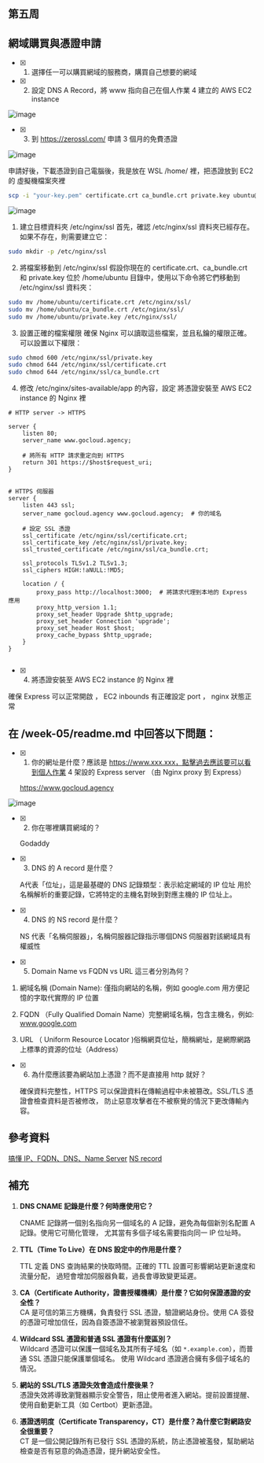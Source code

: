 ## 第五周

## 網域購買與憑證申請

- [x] 1. 選擇任一可以購買網域的服務商，購買自己想要的網域



- [x] 2. 設定 DNS A Record，將 www 指向自己在個人作業 4 建立的 AWS EC2 instance

![image](https://github.com/user-attachments/assets/f1205cf9-0d29-4b54-b592-88f5a59b51ea)


- [x] 3. 到 https://zerossl.com/ 申請 3 個月的免費憑證
 
![image](https://github.com/user-attachments/assets/bd98943e-75ac-4cea-a003-0a5a9524d798)



申請好後，下載憑證到自己電腦後，我是放在 WSL /home/ 裡，把憑證放到 EC2 的 虛擬機檔案夾裡

```bash
scp -i "your-key.pem" certificate.crt ca_bundle.crt private.key ubuntu@"your EC2 public IP":/home/ubuntu
```
![image](https://github.com/user-attachments/assets/c1e14400-230a-44ba-ac42-68c5db464fa2)


1. 建立目標資料夾  /etc/nginx/ssl 
首先，確認 /etc/nginx/ssl 資料夾已經存在。如果不存在，則需要建立它：
```bash
sudo mkdir -p /etc/nginx/ssl
```


2. 將檔案移動到 /etc/nginx/ssl
假設你現在的 certificate.crt、ca_bundle.crt 和 private.key 位於 /home/ubuntu 目錄中，使用以下命令將它們移動到 /etc/nginx/ssl 資料夾：
```bash
sudo mv /home/ubuntu/certificate.crt /etc/nginx/ssl/
sudo mv /home/ubuntu/ca_bundle.crt /etc/nginx/ssl/
sudo mv /home/ubuntu/private.key /etc/nginx/ssl/
```
3. 設置正確的檔案權限
確保 Nginx 可以讀取這些檔案，並且私鑰的權限正確。可以設置以下權限：
```bash
sudo chmod 600 /etc/nginx/ssl/private.key
sudo chmod 644 /etc/nginx/ssl/certificate.crt
sudo chmod 644 /etc/nginx/ssl/ca_bundle.crt
```
4. 修改 /etc/nginx/sites-available/app 的內容，設定 將憑證安裝至 AWS EC2 instance 的 Nginx 裡
```
# HTTP server -> HTTPS

server {
    listen 80;
    server_name www.gocloud.agency;

    # 將所有 HTTP 請求重定向到 HTTPS
    return 301 https://$host$request_uri;
}


# HTTPS 伺服器
server {
    listen 443 ssl;
    server_name gocloud.agency www.gocloud.agency;  # 你的域名

    # 設定 SSL 憑證
    ssl_certificate /etc/nginx/ssl/certificate.crt;
    ssl_certificate_key /etc/nginx/ssl/private.key;
    ssl_trusted_certificate /etc/nginx/ssl/ca_bundle.crt;

    ssl_protocols TLSv1.2 TLSv1.3;
    ssl_ciphers HIGH:!aNULL:!MD5;

    location / {
        proxy_pass http://localhost:3000;  # 將請求代理到本地的 Express 應用
        proxy_http_version 1.1;
        proxy_set_header Upgrade $http_upgrade;
        proxy_set_header Connection 'upgrade';
        proxy_set_header Host $host;
        proxy_cache_bypass $http_upgrade;
    }
}


```

       
- [x] 4. 將憑證安裝至 AWS EC2 instance 的 Nginx 裡

確保 Express 可以正常開啟 ， EC2 inbounds 有正確設定 port ， nginx 狀態正常



## 在 /week-05/readme.md 中回答以下問題：

- [x] 1. 你的網址是什麼？應該是 https://www.xxx.xxx，點擊過去應該要可以看到個人作業 4 
      架設的 Express server （由 Nginx proxy 到 Express）
   
  https://www.gocloud.agency

![image](https://github.com/user-attachments/assets/6dd53e1a-e97f-4805-b46f-0cc6550fba24)


- [x] 2. 你在哪裡購買網域的？

  Godaddy

- [x] 3. DNS 的 A record 是什麼？
  
  A代表「位址」，這是最基礎的 DNS 記錄類型：表示給定網域的 IP 位址
  用於名稱解析的重要記錄，它將特定的主機名對映到對應主機的 IP 位址上。

- [x] 4. DNS 的 NS record 是什麼？

  NS 代表「名稱伺服器」，名稱伺服器記錄指示哪個DNS 伺服器對該網域具有權威性

- [x] 5. Domain Name vs FQDN vs URL 這三者分別為何？

 1. 網域名稱 (Domain Name): 僅指向網站的名稱，例如 google.com 用方便記憶的字取代實際的 IP 位置

 2. FQDN （Fully Qualified Domain Name）完整網域名稱，包含主機名，例如: www.google.com

 3. URL （ Uniform Resource Locator )俗稱網頁位址，簡稱網址，是網際網路上標準的資源的位址（Address）

- [x] 6. 為什麼應該要為網站加上憑證？而不是直接用 http 就好？
    
    確保資料完整性，HTTPS 可以保證資料在傳輸過程中未被篡改。SSL/TLS 憑證會檢查資料是否被修改，
    防止惡意攻擊者在不被察覺的情況下更改傳輸內容。


## 參考資料

[搞懂 IP、FQDN、DNS、Name Server](https://its-okay.medium.com/%E6%90%9E%E6%87%82-ip-fqdn-dns-name-server-%E9%BC%A0%E5%B9%B4%E5%85%A8%E9%A6%AC%E9%90%B5%E4%BA%BA%E6%8C%91%E6%88%B0-05-aa60f45496fb)
[NS record](https://www.cloudflare.com/zh-tw/learning/dns/dns-records/dns-ns-record/)



## 補充

1. **DNS CNAME 記錄是什麼？何時應使用它？**  
   
   CNAME 記錄將一個別名指向另一個域名的 A 記錄，避免為每個新別名配置 A 記錄。使用它可簡化管理，
   尤其當有多個子域名需要指向同一 IP 位址時。

2. **TTL（Time To Live）在 DNS 設定中的作用是什麼？**  
   
   TTL 定義 DNS 查詢結果的快取時間。正確的 TTL 設置可影響網站更新速度和流量分配，
   過短會增加伺服器負載，過長會導致變更延遲。

3. **CA（Certificate Authority，證書授權機構）是什麼？它如何保證憑證的安全性？**  
   CA 是可信的第三方機構，負責發行 SSL 憑證，驗證網站身份。使用 CA 簽發的憑證可增加信任，因為自簽憑證不被瀏覽器預設信任。

4. **Wildcard SSL 憑證和普通 SSL 憑證有什麼區別？**  
  Wildcard 憑證可以保護一個域名及其所有子域名（如 `*.example.com`），而普通 SSL 憑證只能保護單個域名。
  使用 Wildcard 憑證適合擁有多個子域名的情況。

5. **網站的 SSL/TLS 憑證失效會造成什麼後果？**  
  憑證失效將導致瀏覽器顯示安全警告，阻止使用者進入網站。提前設置提醒、使用自動更新工具（如 Certbot）更新憑證。

6. **憑證透明度（Certificate Transparency，CT）是什麼？為什麼它對網路安全很重要？**  
  CT 是一個公開記錄所有已發行 SSL 憑證的系統，防止憑證被濫發，幫助網站檢查是否有惡意的偽造憑證，提升網站安全性。
